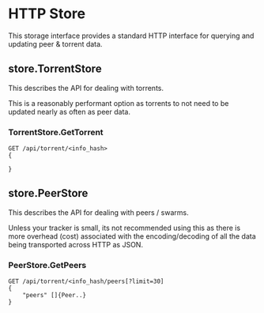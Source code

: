 # HTTP Store

This storage interface provides a standard HTTP interface for querying and updating peer & torrent
data.

## store.TorrentStore

This describes the API for dealing with torrents.

This is a reasonably performant option as torrents to not need to be updated nearly as often
as peer data.

### TorrentStore.GetTorrent

    GET /api/torrent/<info_hash>
    {
        
    }


## store.PeerStore

This describes the API for dealing with peers / swarms.

Unless your tracker is small, its not recommended using this as there is more overhead (cost) 
associated with the encoding/decoding of all the data being transported across HTTP as JSON.

### PeerStore.GetPeers

    GET /api/torrent/<info_hash/peers[?limit=30]
    {
        "peers" []{Peer..}   
    }
    